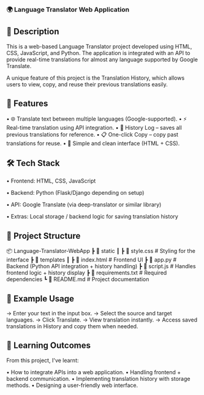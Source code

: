 ### 🌍 Language Translator Web Application
## 📌 Description

This is a web-based Language Translator project developed using HTML, CSS, JavaScript, and Python.
The application is integrated with an API to provide real-time translations for almost any language supported by Google Translate.

A unique feature of this project is the Translation History, which allows users to view, copy, and reuse their previous translations easily.

## 🚀 Features

• 🌐 Translate text between multiple languages (Google-supported).
• ⚡ Real-time translation using API integration.
• 📜 History Log – saves all previous translations for reference.
• 📋 One-click Copy – copy past translations for reuse.
• 🎨 Simple and clean interface (HTML + CSS).


## 🛠️ Tech Stack

• Frontend: HTML, CSS, JavaScript

• Backend: Python (Flask/Django depending on setup)

• API: Google Translate (via deep-translator or similar library)

• Extras: Local storage / backend logic for saving translation history

## 📂 Project Structure
📦 Language-Translator-WebApp
 ┣ 📂 static
 ┃ ┣ 📜 style.css        # Styling for the interface
 ┣ 📂 templates
 ┃ ┣ 📜 index.html       # Frontend UI
 ┣ 📜 app.py             # Backend (Python API integration + history handling)
 ┣ 📜 script.js          # Handles frontend logic + history display
 ┣ 📜 requirements.txt   # Required dependencies
 ┗ 📜 README.md          # Project documentation

## 📸 Example Usage

-> Enter your text in the input box.
-> Select the source and target languages.
-> Click Translate.
-> View translation instantly.
-> Access saved translations in History and copy them when needed.

## 🎯 Learning Outcomes

From this project, I've learnt:

• How to integrate APIs into a web application.
• Handling frontend + backend communication.
• Implementing translation history with storage methods.
• Designing a user-friendly web interface.
